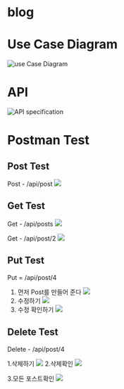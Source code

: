 # blog

# Use Case Diagram
![use Case Diagram](https://github.com/uiseongsang/blog/assets/40707686/389ff67f-1cf5-47a5-9c8a-4d25bc7c2430)

# API 
![API specification](https://github.com/uiseongsang/blog/assets/40707686/1abd2931-4dad-4e53-b915-db36d72bdd4b)

# Postman Test

## Post Test
Post - /api/post
![](https://velog.velcdn.com/images/uiseongsang/post/39ff530e-fffb-4d0a-8644-0b6e632eddc0/image.png)

## Get Test
Get - /api/posts
![](https://velog.velcdn.com/images/uiseongsang/post/c4a462aa-89ed-42fd-922e-2f74f22bf9a3/image.png)

Get - /api/post/2
![](https://velog.velcdn.com/images/uiseongsang/post/fa335fcd-6529-4ceb-a48d-9ea086508c6a/image.png)

## Put Test
Put = /api/post/4

1. 먼저 Post를 만들어 준다
![](https://velog.velcdn.com/images/uiseongsang/post/9ffec36b-fd6f-4793-ab9d-e41b3b5f139b/image.png)
2. 수정하기
![](https://velog.velcdn.com/images/uiseongsang/post/dfeda253-5152-439a-aa3a-160c15764995/image.png)
3. 수정 확인하기
![](https://velog.velcdn.com/images/uiseongsang/post/3b36cfcd-a272-4ff3-a62f-115ed10e7a81/image.png)

## Delete Test
Delete - /api/post/4

1.삭제하기
![](https://velog.velcdn.com/images/uiseongsang/post/ca03a2ac-bc03-485d-9d78-6e214829a0b9/image.png)
2.삭제확인
![](https://velog.velcdn.com/images/uiseongsang/post/86452faf-6421-429e-bad3-5a86833634c9/image.png)

3.모든 포스트확인
![](https://velog.velcdn.com/images/uiseongsang/post/bbf9bca3-c000-49a3-a671-89e434d141c8/image.png)

